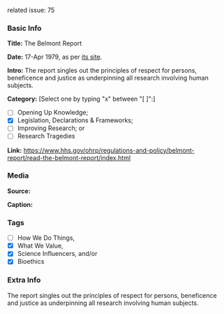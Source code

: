 related issue: 75
### Basic Info

**Title:**
The Belmont Report

**Date:**
17-Apr 1979, as per [its site](https://www.hhs.gov/ohrp/regulations-and-policy/belmont-report/read-the-belmont-report/index.html).

**Intro:**
The report singles out the principles of respect for persons, beneficence and justice as underpinning all research involving human subjects.

**Category:** 
[Select one by typing "x" between "[ ]":]

- [ ] Opening Up Knowledge;
- [x] Legislation, Declarations & Frameworks;
- [ ] Improving Research; or
- [ ] Research Tragedies

**Link:**
https://www.hhs.gov/ohrp/regulations-and-policy/belmont-report/read-the-belmont-report/index.html
### Media

**Source:** 

**Caption:** 

### Tags

- [ ] How We Do Things, 
- [x] What We Value, 
- [x] Science Influencers, and/or 
- [x] Bioethics

### Extra Info

The report singles out the principles of respect for persons, beneficence and justice as underpinning all research involving human subjects.
